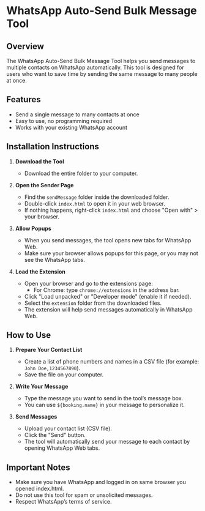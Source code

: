 # WhatsApp Auto-Send Bulk Message Tool

## Overview

The WhatsApp Auto-Send Bulk Message Tool helps you send messages to multiple contacts on WhatsApp automatically. This tool is designed for users who want to save time by sending the same message to many people at once.

## Features

- Send a single message to many contacts at once
- Easy to use, no programming required
- Works with your existing WhatsApp account

## Installation Instructions

1. **Download the Tool**
   - Download the entire folder to your computer.

2. **Open the Sender Page**
   - Find the `sendMessage` folder inside the downloaded folder.
   - Double-click `index.html` to open it in your web browser.
   - If nothing happens, right-click `index.html` and choose "Open with" > your browser.

3. **Allow Popups**
   - When you send messages, the tool opens new tabs for WhatsApp Web.
   - Make sure your browser allows popups for this page, or you may not see the WhatsApp tabs.

4. **Load the Extension**
   - Open your browser and go to the extensions page:
     - For Chrome: type `chrome://extensions` in the address bar.
   - Click "Load unpacked" or "Developer mode" (enable it if needed).
   - Select the `extension` folder from the downloaded files.
   - The extension will help send messages automatically in WhatsApp Web.

## How to Use

1. **Prepare Your Contact List**
   - Create a list of phone numbers and names in a CSV file (for example: `John Doe,1234567890`).
   - Save the file on your computer.

2. **Write Your Message**
   - Type the message you want to send in the tool’s message box.
   - You can use `${booking.name}` in your message to personalize it.

3. **Send Messages**
   - Upload your contact list (CSV file).
   - Click the "Send" button.
   - The tool will automatically send your message to each contact by opening WhatsApp Web tabs.

## Important Notes

- Make sure you have WhatsApp and logged in on same browser you opened index.html.
- Do not use this tool for spam or unsolicited messages.
- Respect WhatsApp’s terms of service.

